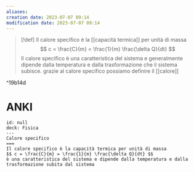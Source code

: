 ```yaml
---
aliases: 
creation date: 2023-07-07 09:14
modification date: 2023-07-07 09:14
---
```


>[!def]
>Il calore specifico è la [[capacità termica]] per unità di massa
>$$ c = \frac{C}{m} = \frac{1}{m} \frac{\delta Q}{dt}  $$
>Il calore specifico è una caratteristica del sistema e generalmente dipende dalla temperatura e dalla trasformazione che il sistema subisce.
>grazie al calore specifico possiamo definire il [[calore]]

^19b14d

# ANKI

```anki
id: null
deck: Fisica
---
Calore specifico
===
Il calore specifico è la capacità termica per unità di massa
$$ c = \frac{C}{m} = \frac{1}{m} \frac{\delta Q}{dt} $$
è una caratteristica del sistema e dipende dalla temperatura e dalla trasformazione subita dal sistema
```
